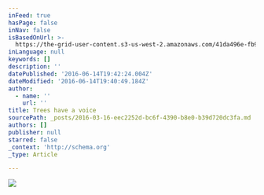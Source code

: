 ```yaml
---
inFeed: true
hasPage: false
inNav: false
isBasedOnUrl: >-
  https://the-grid-user-content.s3-us-west-2.amazonaws.com/41da496e-fb9a-49f2-bbb2-4e12ce223f3b.png
inLanguage: null
keywords: []
description: ''
datePublished: '2016-06-14T19:42:24.004Z'
dateModified: '2016-06-14T19:40:49.184Z'
author:
  - name: ''
    url: ''
title: Trees have a voice
sourcePath: _posts/2016-03-16-eec2252d-bc6f-4390-b8e0-b39d720dc3fa.md
authors: []
publisher: null
starred: false
_context: 'http://schema.org'
_type: Article

---
```

![](https://the-grid-user-content.s3-us-west-2.amazonaws.com/7d2c8bfa-1831-4d72-880a-2f54be32bb45.jpg)